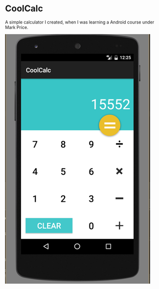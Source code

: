 # CoolCalc
A simple calculator I created, when I was learning a Android course under Mark Price.

![alt tag](https://github.com/pesjak/CoolCalc/blob/master/ScreenShots/Screenshot_1.png)
